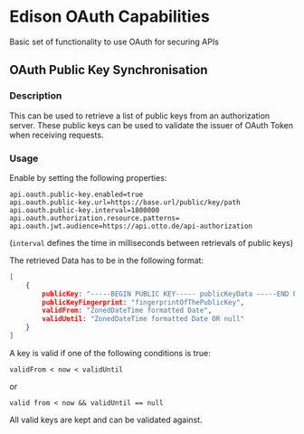# Edison OAuth Capabilities

Basic set of functionality to use OAuth for securing APIs

## OAuth Public Key Synchronisation

### Description

This can be used to retrieve a list of public keys from an authorization server. These public keys
can be used to validate the issuer of OAuth Token when receiving requests.

### Usage

Enable by setting the following properties:

```properties
api.oauth.public-key.enabled=true
api.oauth.public-key.url=https://base.url/public/key/path
api.oauth.public-key.interval=1800000
api.oauth.authorization.resource.patterns=
api.oauth.jwt.audience=https://api.otto.de/api-authorization
```

(`interval` defines the time in milliseconds between retrievals of public keys)

The retrieved Data has to be in the following format:

```json
[
    {
        publicKey: "-----BEGIN PUBLIC KEY----- publicKeyData -----END PUBLIC KEY----- ",
        publicKeyFingerprint: "fingerprintOfThePublicKey",
        validFrom: "ZonedDateTime formatted Date",
        validUntil: "ZonedDateTime formatted Date OR null"
    }
]
```

A key is valid if one of the following conditions is true:

`validFrom < now < validUntil` 

or 

`valid from < now && validUntil == null`

All valid keys are kept and can be validated against. 

